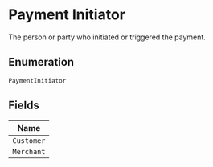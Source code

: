 
# Payment Initiator

The person or party who initiated or triggered the payment.

## Enumeration

`PaymentInitiator`

## Fields

| Name |
|  --- |
| `Customer` |
| `Merchant` |

